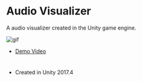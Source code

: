# Audio Visualizer
 A audio visualizer created in the Unity game engine.
 
 ![gif](https://user-images.githubusercontent.com/26629624/100876352-8e820300-34a7-11eb-8ef8-05e79586644a.gif)
 
- [Demo Video](https://www.youtube.com/watch?v=Ay22pMqIvS0&ab_channel=Kooroshoo)

#
- Created in Unity 2017.4
